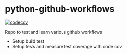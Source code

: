 # python-github-workflows
[![codecov](https://codecov.io/gh/Aadesh-Baral/python-github-workflows/branch/main/graph/badge.svg?token=6KM7RE0Y3I)](https://codecov.io/gh/Aadesh-Baral/python-github-workflows)


Repo to test and learn various github workflows 
- Setup build test
- Setup tests and measure test coverage with code cov
